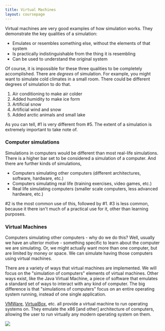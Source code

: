```yaml
---
title: Virtual Machines
layout: coursepage
---
```


Virtual machines are very good examples of how simulation works. They demonstrate the key qualities of a simulation:

- Emulates or resembles something else, without the elements of that system
- Is practically indistinguishable from the thing it is resembling
- Can be used to understand the original system

Of course, it is impossible for these three qualities to be completely accomplished. There are *degrees* of simulation. For example, you might want to simulate cold climates in a small room. There could be different degrees of simulation to do that.

1. Air conditioning to make air colder
2. Added humidity to make ice form
3. Artificial snow
4. Artificial wind and snow
5. Added arctic animals and small lake

As you can tell, #1 is very different from #5. The extent of a simulation is extremely important to take note of.

### Computer simulations
Simulations in computers would be different than most real-life simulations. There is a higher bar set to be considered a simulation of a computer. And there are further kinds of simulations,

- Computers simulating other computers (different architectures, software, hardware, etc.)
- Computers simulating real life (training exercises, video games, etc.)
- Real life simulating computers (smaller scale computers, less advanced hardware, etc.)

\#2 is the most common use of this, followed by #1. #3 is less common, because it there isn't much of a practical use for it, other than learning purposes.

### Virtual Machines
Computers simulating other computers - why do we do this? Well, usually we have an ulterior motive - something specific to learn about the computer we are simulating. Or, we might actually want more than one computer, but are limited by money or space. We can simulate having those computers using virtual machines.

There are a variety of ways that virtual machines are implemented. We will focus on the "simulation of computers" elements of virtual machines. Other ways exist, like the Java Virtual Machine, a piece of software that emulates a standard set of ways to interact with any kind of computer. The big difference is that "simulations of computers" focus on an entire operating system running, instead of one single application.

[VMWare](http://www.vmware.com/ca/en/), [VirtualBox](https://www.virtualbox.org/), etc. all provide a virtual machine to run operating systems on. They emulate the x86 [and other] architecture of computers, allowing the user to run virtually any modern operating system on them.

![](http://thesystemmaster.com/images/vm_w7_under_xp.jpg)
